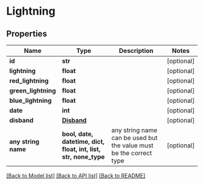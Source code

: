 # Lightning



## Properties
Name | Type | Description | Notes
------------ | ------------- | ------------- | -------------
**id** | **str** |  | [optional] 
**lightning** | **float** |  | [optional] 
**red_lightning** | **float** |  | [optional] 
**green_lightning** | **float** |  | [optional] 
**blue_lightning** | **float** |  | [optional] 
**date** | **int** |  | [optional] 
**disband** | [**Disband**](Disband.md) |  | [optional] 
**any string name** | **bool, date, datetime, dict, float, int, list, str, none_type** | any string name can be used but the value must be the correct type | [optional]

[[Back to Model list]](../README.md#documentation-for-models) [[Back to API list]](../README.md#documentation-for-api-endpoints) [[Back to README]](../README.md)


